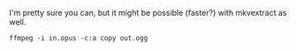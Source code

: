 I'm pretty sure you can, but it might be possible (faster?) with mkvextract as well.

    ffmpeg -i in.opus -c:a copy out.ogg
